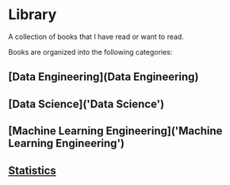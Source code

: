 # Library
A collection of books that I have read or want to read.

Books are organized into the following categories:

## [Data Engineering](Data Engineering)

## [Data Science]('Data Science')

## [Machine Learning Engineering]('Machine Learning Engineering')

## [Statistics]('Statistics')
